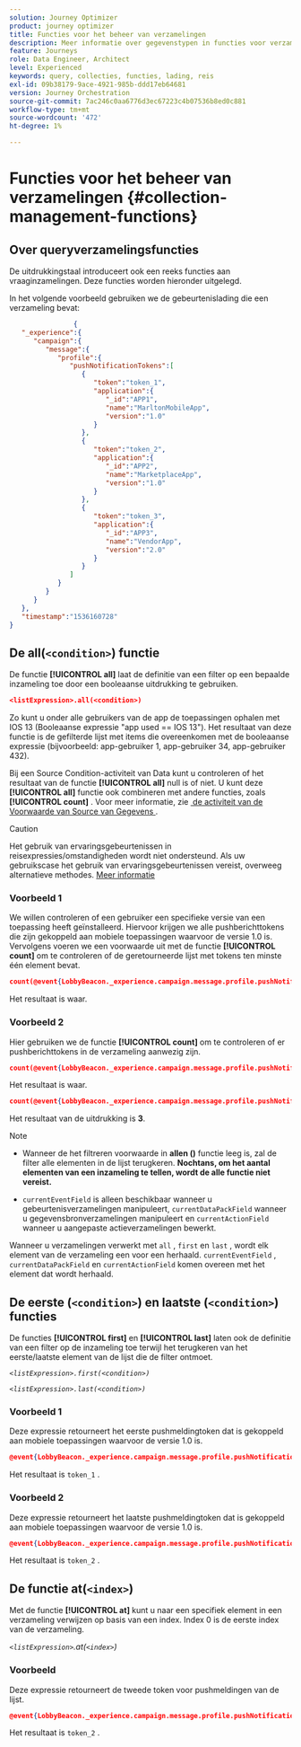 ```yaml
---
solution: Journey Optimizer
product: journey optimizer
title: Functies voor het beheer van verzamelingen
description: Meer informatie over gegevenstypen in functies voor verzamelingsbeheer
feature: Journeys
role: Data Engineer, Architect
level: Experienced
keywords: query, collecties, functies, lading, reis
exl-id: 09b38179-9ace-4921-985b-ddd17eb64681
version: Journey Orchestration
source-git-commit: 7ac246c0aa6776d3ec67223c4b07536b8ed0c881
workflow-type: tm+mt
source-wordcount: '472'
ht-degree: 1%

---
```


# Functies voor het beheer van verzamelingen {#collection-management-functions}


## Over queryverzamelingsfuncties

De uitdrukkingstaal introduceert ook een reeks functies aan vraaginzamelingen. Deze functies worden hieronder uitgelegd.

In het volgende voorbeeld gebruiken we de gebeurtenislading die een verzameling bevat:

```json
                { 
   "_experience":{ 
      "campaign":{ 
         "message":{ 
            "profile":{ 
               "pushNotificationTokens":[ 
                  { 
                     "token":"token_1",
                     "application":{ 
                        "_id":"APP1",
                        "name":"MarltonMobileApp",
                        "version":"1.0"
                     }
                  },
                  { 
                     "token":"token_2",
                     "application":{ 
                        "_id":"APP2",
                        "name":"MarketplaceApp",
                        "version":"1.0"
                     }
                  },
                  { 
                     "token":"token_3",
                     "application":{ 
                        "_id":"APP3",
                        "name":"VendorApp",
                        "version":"2.0"
                     }
                  }
               ]
            }
         }
      }
   },
   "timestamp":"1536160728"
}
```

## De all(`<condition>`) functie

De functie **[!UICONTROL all]** laat de definitie van een filter op een bepaalde inzameling toe door een booleaanse uitdrukking te gebruiken.

```json
<listExpression>.all(<condition>)
```

Zo kunt u onder alle gebruikers van de app de toepassingen ophalen met IOS 13 (Booleaanse expressie &quot;app used == IOS 13&quot;). Het resultaat van deze functie is de gefilterde lijst met items die overeenkomen met de booleaanse expressie (bijvoorbeeld: app-gebruiker 1, app-gebruiker 34, app-gebruiker 432).

Bij een Source Condition-activiteit van Data kunt u controleren of het resultaat van de functie **[!UICONTROL all]** null is of niet. U kunt deze **[!UICONTROL all]** functie ook combineren met andere functies, zoals **[!UICONTROL count]** . Voor meer informatie, zie [&#x200B; de activiteit van de Voorwaarde van Source van Gegevens &#x200B;](../condition-activity.md#data_source_condition).


>[!CAUTION]
>
>Het gebruik van ervaringsgebeurtenissen in reisexpressies/omstandigheden wordt niet ondersteund. Als uw gebruikscase het gebruik van ervaringsgebeurtenissen vereist, overweeg alternatieve methodes. [Meer informatie](../exp-event-lookup.md)

### Voorbeeld 1

We willen controleren of een gebruiker een specifieke versie van een toepassing heeft geïnstalleerd. Hiervoor krijgen we alle pushberichttokens die zijn gekoppeld aan mobiele toepassingen waarvoor de versie 1.0 is. Vervolgens voeren we een voorwaarde uit met de functie **[!UICONTROL count]** om te controleren of de geretourneerde lijst met tokens ten minste één element bevat.

```json
count(@event{LobbyBeacon._experience.campaign.message.profile.pushNotificationTokens.all(currentEventField.application.version == "1.0").token}) > 0
```

Het resultaat is waar.

### Voorbeeld 2

Hier gebruiken we de functie **[!UICONTROL count]** om te controleren of er pushberichttokens in de verzameling aanwezig zijn.

```json
count(@event{LobbyBeacon._experience.campaign.message.profile.pushNotificationTokens.all().token}) > 0
```


Het resultaat is waar.


```json
count(@event{LobbyBeacon._experience.campaign.message.profile.pushNotificationTokens.token})
```

Het resultaat van de uitdrukking is **3**.


>[!NOTE]
>
>* Wanneer de het filtreren voorwaarde in **allen ()** functie leeg is, zal de filter alle elementen in de lijst terugkeren. **Nochtans, om het aantal elementen van een inzameling te tellen, wordt de alle functie niet vereist.**
>
>* `currentEventField` is alleen beschikbaar wanneer u gebeurtenisverzamelingen manipuleert, `currentDataPackField` wanneer u gegevensbronverzamelingen manipuleert en `currentActionField` wanneer u aangepaste actieverzamelingen bewerkt.
>
>  Wanneer u verzamelingen verwerkt met `all` , `first` en `last` , wordt elk element van de verzameling een voor een herhaald. `currentEventField` , `currentDataPackField` en `currentActionField` komen overeen met het element dat wordt herhaald.


## De eerste (`<condition>`) en laatste (`<condition>`) functies

De functies **[!UICONTROL first]** en **[!UICONTROL last]** laten ook de definitie van een filter op de inzameling toe terwijl het terugkeren van het eerste/laatste element van de lijst die de filter ontmoet.

_`<listExpression>.first(<condition>)`_

_`<listExpression>.last(<condition>)`_

### Voorbeeld 1

Deze expressie retourneert het eerste pushmeldingtoken dat is gekoppeld aan mobiele toepassingen waarvoor de versie 1.0 is.


```json
@event{LobbyBeacon._experience.campaign.message.profile.pushNotificationTokens.first(currentEventField.application.version == "1.0").token}
```

Het resultaat is `token_1` .

### Voorbeeld 2

Deze expressie retourneert het laatste pushmeldingtoken dat is gekoppeld aan mobiele toepassingen waarvoor de versie 1.0 is.


```json
@event{LobbyBeacon._experience.campaign.message.profile.pushNotificationTokens.last(currentEventField.application.version == "1.0").token}
```

Het resultaat is `token_2` .

## De functie at(`<index>`)

Met de functie **[!UICONTROL at]** kunt u naar een specifiek element in een verzameling verwijzen op basis van een index.
Index 0 is de eerste index van de verzameling.

_`<listExpression>`.at(`<index>`)_

### Voorbeeld

Deze expressie retourneert de tweede token voor pushmeldingen van de lijst.


```json
@event{LobbyBeacon._experience.campaign.message.profile.pushNotificationTokens.at(1).token}
```

Het resultaat is `token_2` .